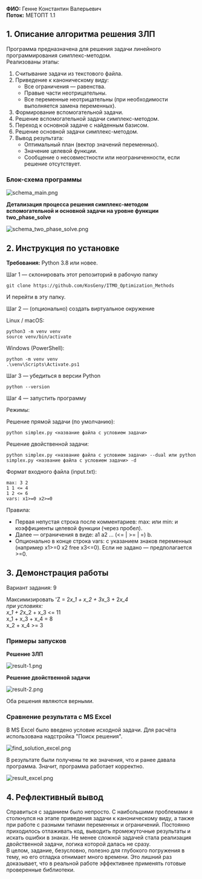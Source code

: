 **ФИО:** Генне Константин Валерьевич  
**Поток:** МЕТОПТ 1.1

## 1. Описание алгоритма решения ЗЛП
Программа предназначена для решения задачи линейного программирования симплекс-методом.  
Реализованы этапы:
1. Считывание задачи из текстового файла.
2. Приведение к каноническому виду:
   - Все ограничения — равенства.  
   - Правые части неотрицательны.  
   - Все переменные неотрицательны (при необходимости выполняется замена переменных).
3. Формирование вспомогательной задачи.
4. Решение вспомогательной задачи симплекс-методом.
5. Переход к основной задаче с найденным базисом.
6. Решение основной задачи симплекс-методом.
7. Вывод результата:
   - Оптимальный план (вектор значений переменных).
   - Значение целевой функции.
   - Сообщение о несовместности или неограниченности, если решение отсутствует.


### Блок-схема программы  

![schema_main.png](./images_for_report/schema_main.png)

**Детализация процесса решения симплекс-методом вспомогательной и основной задачи на уровне функции two_phase_solve**  

![schema_two_phase_solve.png](./images_for_report/schema_two_phase_solve.png)

## 2. Инструкция по установке

**Требования:** Python 3.8 или новее.


Шаг 1 — склонировать этот репозиторий в рабочую папку

```
git clone https://github.com/KosGeny/ITMO_Optimization_Methods
```

И перейти в эту папку.

Шаг 2 — (опционально) создать виртуальное окружение

Linux / macOS:

```
python3 -m venv venv
source venv/bin/activate
```

Windows (PowerShell):

```
python -m venv venv
.\venv\Scripts\Activate.ps1
```

Шаг 3 — убедиться в версии Python

```
python --version
```


Шаг 4 — запустить программу

Режимы:

Решение прямой задачи (по умолчанию):
```
python simplex.py <название файла с условием задачи>
```

Решение двойственной задачи:
```
python simplex.py <название файла с условием задачи> --dual или python simplex.py <название файла с условием задачи> -d
```

Формат входного файла (input.txt):
```
max: 3 2
1 1 <= 4
1 2 <= 6
vars: x1>=0 x2>=0
```

Правила:
- Первая непустая строка после комментариев: max: или min: и коэффициенты целевой функции (через пробел).
- Далее — ограничения в виде: a1 a2 ... (<= | >= | =) b.
- Опционально в конце строка vars: с указанием знаков переменных (например x1>=0 x2 free x3<=0). Если не задано — предполагается >=0.


## 3. Демонстрация работы
Вариант задания: 9

Максимизировать 'Z = 2*x_1 + x_2 + 3*x_3 + 2*x_4  
при условиях:  
x_1 + 2*x_2 + x_3 <= 11  
x_1 + x_3 + x_4 = 8  
x_2 + x_4 >= 3

### Примеры запусков
**Решение ЗЛП**  

![result-1.png](./images_for_report/result-1.png)

**Решение двойственной задачи**  

![result-2.png](./images_for_report/result-2.png)

Оба решения являются верными.

### Сравнение результата с MS Excel
В MS Excel было введено условие исходной задачи. Для расчёта использована надстройка "Поиск решения".

![find_solution_excel.png](./images_for_report/find_solution_excel.png)

В результате были получены те же значения, что и ранее давала программа. Значит, программа работает корректно.

![result_excel.png](./images_for_report/result_excel.png)


## 4. Рефлективный вывод
Справиться с заданием было непросто. С наибольшими проблемами я столкнулся на этапе приведения задачи к каноническому виду, а также при работе с разными типами переменных и ограничений. Постоянно приходилось отлаживать код, выводить промежуточные результаты и искать ошибки в знаках. Не менее сложной задачей стала реализация двойственной задачи, логика которой далась не сразу.  
В целом, задание, безусловно, полезно для глубокого погружения в тему, но его отладка отнимает много времени. Это лишний раз доказывает, что в реальной работе эффективнее применять готовые проверенные библиотеки.
